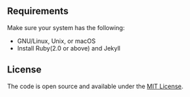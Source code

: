 
## Requirements

Make sure your system has the following:

- GNU/Linux, Unix, or macOS
- Install Ruby(2.0 or above) and Jekyll


## License

The code is open source and available under the [MIT License](LICENSE.md).
